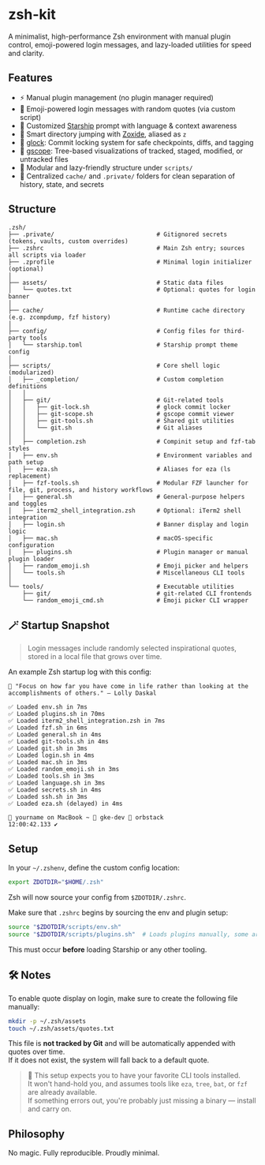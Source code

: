 # zsh-kit

A minimalist, high-performance Zsh environment with manual plugin control, emoji-powered login messages, and lazy-loaded utilities for speed and clarity.

## Features

- ⚡️ Manual plugin management (no plugin manager required)
- 🌟 Emoji-powered login messages with random quotes (via custom script)
- 🚀 Customized [Starship](https://starship.rs) prompt with language & context awareness
- 🧭 Smart directory jumping with [Zoxide](https://github.com/ajeetdsouza/zoxide), aliased as `z`
- 🔐 [glock](docs/glock.md): Commit locking system for safe checkpoints, diffs, and tagging
- 📂 [gscope](docs/gscope.md): Tree-based visualizations of tracked, staged, modified, or untracked files
- 🔧 Modular and lazy-friendly structure under `scripts/`
- 🧹 Centralized `cache/` and `.private/` folders for clean separation of history, state, and secrets

## Structure

```
.zsh/
├── .private/                             # Gitignored secrets (tokens, vaults, custom overrides)
├── .zshrc                                # Main Zsh entry; sources all scripts via loader
├── .zprofile                             # Minimal login initializer (optional)
│
├── assets/                               # Static data files
│   └── quotes.txt                        # Optional: quotes for login banner
│
├── cache/                                # Runtime cache directory (e.g. zcompdump, fzf history)
│
├── config/                               # Config files for third-party tools
│   └── starship.toml                     # Starship prompt theme config
│
├── scripts/                              # Core shell logic (modularized)
│   ├── _completion/                      # Custom completion definitions
│   │
│   ├── git/                              # Git-related tools
│   │   ├── git-lock.sh                   # glock commit locker
│   │   ├── git-scope.sh                  # gscope commit viewer
│   │   ├── git-tools.sh                  # Shared git utilities
│   │   └── git.sh                        # Git aliases
│   │
│   ├── completion.zsh                    # Compinit setup and fzf-tab styles
│   ├── env.sh                            # Environment variables and path setup
│   ├── eza.sh                            # Aliases for eza (ls replacement)
│   ├── fzf-tools.sh                      # Modular FZF launcher for file, git, process, and history workflows
│   ├── general.sh                        # General-purpose helpers and toggles
│   ├── iterm2_shell_integration.zsh      # Optional: iTerm2 shell integration
│   ├── login.sh                          # Banner display and login logic
│   ├── mac.sh                            # macOS-specific configuration
│   ├── plugins.sh                        # Plugin manager or manual plugin loader
│   ├── random_emoji.sh                   # Emoji picker and helpers
│   └── tools.sh                          # Miscellaneous CLI tools
│
└── tools/                                # Executable utilities
    ├── git/                              # git-related CLI frontends
    └── random_emoji_cmd.sh               # Emoji picker CLI wrapper
```

## 🪄 Startup Snapshot

> Login messages include randomly selected inspirational quotes, stored in a local file that grows over time.

An example Zsh startup log with this config:

```text
📜 "Focus on how far you have come in life rather than looking at the accomplishments of others." — Lolly Daskal

✅ Loaded env.sh in 7ms
✅ Loaded plugins.sh in 70ms
✅ Loaded iterm2_shell_integration.zsh in 7ms
✅ Loaded fzf.sh in 6ms
✅ Loaded general.sh in 4ms
✅ Loaded git-tools.sh in 4ms
✅ Loaded git.sh in 3ms
✅ Loaded login.sh in 4ms
✅ Loaded mac.sh in 3ms
✅ Loaded random_emoji.sh in 3ms
✅ Loaded tools.sh in 3ms
✅ Loaded language.sh in 3ms
✅ Loaded secrets.sh in 4ms
✅ Loaded ssh.sh in 3ms
✅ Loaded eza.sh (delayed) in 4ms

🍎 yourname on MacBook ~ 🐋 gke-dev 🐳 orbstack
12:00:42.133 ✔︎
```

## Setup

In your `~/.zshenv`, define the custom config location:

```bash
export ZDOTDIR="$HOME/.zsh"
```

Zsh will now source your config from `$ZDOTDIR/.zshrc`.

Make sure that `.zshrc` begins by sourcing the env and plugin setup:

```bash
source "$ZDOTDIR/scripts/env.sh"
source "$ZDOTDIR/scripts/plugins.sh"  # Loads plugins manually, some are lazy by design
```

This must occur **before** loading Starship or any other tooling.

## 🛠 Notes

To enable quote display on login, make sure to create the following file manually:

```bash
mkdir -p ~/.zsh/assets
touch ~/.zsh/assets/quotes.txt
```

This file is **not tracked by Git** and will be automatically appended with quotes over time.  
If it does not exist, the system will fall back to a default quote.

> 🧰 This setup expects you to have your favorite CLI tools installed.  
> It won't hand-hold you, and assumes tools like `eza`, `tree`, `bat`, or `fzf` are already available.  
> If something errors out, you're probably just missing a binary — install and carry on.

## Philosophy

No magic. Fully reproducible. Proudly minimal.
